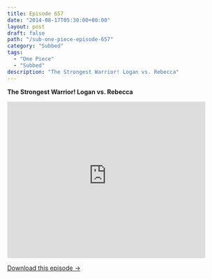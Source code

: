 ```yaml
---
title: Episode 657
date: "2014-08-17T05:30:00+00:00"
layout: post
draft: false
path: "/sub-one-piece-episode-657"
category: "Subbed"
tags:
  - "One Piece"
  - "Subbed"
description: "The Strongest Warrior! Logan vs. Rebecca"
---
```


**The Strongest Warrior! Logan vs. Rebecca**

<iframe width="640" height="360" src="https://www.rapidvideo.com/e/G6FRPG72JT" frameborder="0" marginwidth=0 marginheight=0 scrolling=no allowfullscreen style="max-width:90%;"></iframe>

<a href="http://ouo.io/qs/eCodkFEQ?s=https://www.rapidvideo.com/d/G6FRPG72JT" class="styled_a">Download this episode →</a>

